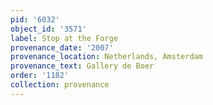```yaml
---
pid: '6032'
object_id: '3571'
label: Stop at the Forge
provenance_date: '2007'
provenance_location: Netherlands, Amsterdam
provenance_text: Gallery de Boer
order: '1182'
collection: provenance
---
```

